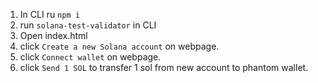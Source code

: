 1) In CLI ru ```npm i```
2) run ```solana-test-validator``` in CLI
3) Open index.html
4) click ```Create a new Solana account``` on webpage.
5) click ```Connect wallet``` on webpage.
6) click ```Send 1 SOL``` to transfer 1 sol from new account to phantom wallet.
